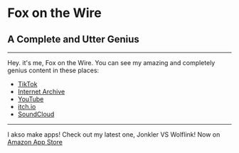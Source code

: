 # Fox on the Wire
## A Complete and Utter Genius
---
Hey. it's me, Fox on the Wire. You can see my amazing and completely genius content in these places:

- [TikTok](https://tiktok.com/@foxonthewire)
- [Internet Archive](https://archive.org/details/@foxonthewire)
- [YouTube](https://youtube.com/@foxonthewire?si=IzA3N9-Gs_7IicjH)
- [itch.io](https://foxonthewire.itch.io/)
- [SoundCloud](https://on.soundcloud.com/Xnfuy)

---

I akso make apps! Check out my latest one, Jonkler VS Wolflink! Now on [Amazon App Store](https://www.amazon.com/dp/B0DJ1YQBGL/ref=apps_sf_sta)
